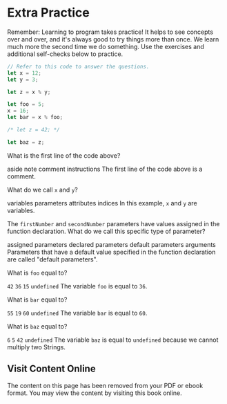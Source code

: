 # Extra Practice

Remember: Learning to program takes practice! It helps to see concepts over and over, and it's always good to try things more than once. We learn much more the second time we do something. Use the exercises and additional self-checks below to practice.

```js
// Refer to this code to answer the questions.
let x = 12;
let y = 3;

let z = x % y;

let foo = 5;
x = 16;
let bar = x % foo;

/* let z = 42; */

let baz = z;

```
<quiz name="">
    <question>
        <p>What is the first line of the code above?</p>
        <answer>aside</answer>
        <answer>note</answer>
        <answer correct>comment</answer>
        <answer>instructions</answer>
        <explanation>The first line of the code above is a comment.</explanation>
    </question>
    <question>
        <p>What do we call <code>x</code> and <code>y</code>?</p>
        <answer correct>variables</answer>
        <answer>parameters</answer>
        <answer>attributes</answer>
        <answer>indices</answer>
        <explanation>In this example, <code>x</code> and <code>y</code> are variables.</explanation>
    </question>
    <question>
        <p>The <code>firstNumber</code> and <code>secondNumber</code> parameters have values assigned in the function declaration. What do we call this specific type of parameter?</p>
        <answer>assigned parameters</answer>
        <answer>declared parameters</answer>
        <answer correct>default parameters</answer>
        <answer>arguments</answer>
        <explanation>Parameters that have a default value specified in the function declaration are called "default parameters".</explanation>
    </question>
    <question>
        <p>What is <code>foo</code> equal to?</p>
        <answer><code>42</code></answer>
        <answer correct><code>36</code></answer>
        <answer><code>15</code></answer>
        <answer><code>undefined</code></answer>
        <explanation>The variable <code>foo</code> is equal to <code>36</code>.</explanation>
    </question>
    <question>
        <p>What is <code>bar</code> equal to?</p>
        <answer><code>55</code></answer>
        <answer><code>19</code></answer>
        <answer correct><code>60</code></answer>
        <answer><code>undefined</code></answer>
        <explanation>The variable <code>bar</code> is equal to <code>60</code>.</explanation>
    </question>
    <question>
        <p>What is <code>baz</code> equal to?</p>
        <answer><code>6</code></answer>
        <answer><code>5</code></answer>
        <answer><code>42</code></answer>
        <answer correct><code>undefined</code></answer>
        <explanation>The variable <code>baz</code> is equal to <code>undefined</code> because we cannot multiply two Strings.</explanation>
    </question>

</quiz>



<div class="no-quiz">
     <h2>Visit Content Online</h2>
     <p> 
         The content on this page has been removed from your PDF 
         or ebook format. You may view the content by visiting
         this book online.
     </p>
</div>
